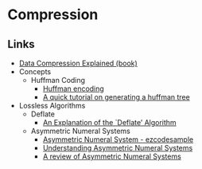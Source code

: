 # Compression

## Links
* [Data Compression Explained (book)](http://mattmahoney.net/dc/dce.html)
* Concepts
  * Huffman Coding
    * [Huffman encoding](http://homes.sice.indiana.edu/yye/lab/teaching/spring2014-C343/huffman.php)
    * [A quick tutorial on generating a huffman tree](https://www.siggraph.org/education/materials/HyperGraph/video/mpeg/mpegfaq/huffman_tutorial.html)
* Lossless Algorithms
  * Deflate
    * [An Explanation of the `Deflate’ Algorithm](https://zlib.net/feldspar.html)
  * Asymmetric Numeral Systems
    * [Asymmetric Numeral System - ezcodesample](http://www.ezcodesample.com/abs/abs_article.html)
    * [Understanding Asymmetric Numeral Systems](https://ro-che.info/articles/2017-08-20-understanding-ans)
    * [A review of Asymmetric Numeral Systems](https://courses.cs.ut.ee/MTAT.07.022/2017_fall/uploads/Main/mart-report-f17.pdf)

